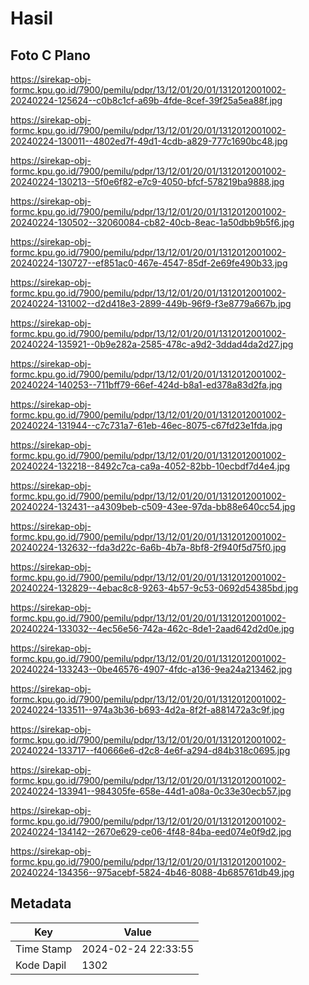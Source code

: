 # Hasil

## Foto C Plano

https://sirekap-obj-formc.kpu.go.id/7900/pemilu/pdpr/13/12/01/20/01/1312012001002-20240224-125624--c0b8c1cf-a69b-4fde-8cef-39f25a5ea88f.jpg

https://sirekap-obj-formc.kpu.go.id/7900/pemilu/pdpr/13/12/01/20/01/1312012001002-20240224-130011--4802ed7f-49d1-4cdb-a829-777c1690bc48.jpg

https://sirekap-obj-formc.kpu.go.id/7900/pemilu/pdpr/13/12/01/20/01/1312012001002-20240224-130213--5f0e6f82-e7c9-4050-bfcf-578219ba9888.jpg

https://sirekap-obj-formc.kpu.go.id/7900/pemilu/pdpr/13/12/01/20/01/1312012001002-20240224-130502--32060084-cb82-40cb-8eac-1a50dbb9b5f6.jpg

https://sirekap-obj-formc.kpu.go.id/7900/pemilu/pdpr/13/12/01/20/01/1312012001002-20240224-130727--ef851ac0-467e-4547-85df-2e69fe490b33.jpg

https://sirekap-obj-formc.kpu.go.id/7900/pemilu/pdpr/13/12/01/20/01/1312012001002-20240224-131002--d2d418e3-2899-449b-96f9-f3e8779a667b.jpg

https://sirekap-obj-formc.kpu.go.id/7900/pemilu/pdpr/13/12/01/20/01/1312012001002-20240224-135921--0b9e282a-2585-478c-a9d2-3ddad4da2d27.jpg

https://sirekap-obj-formc.kpu.go.id/7900/pemilu/pdpr/13/12/01/20/01/1312012001002-20240224-140253--711bff79-66ef-424d-b8a1-ed378a83d2fa.jpg

https://sirekap-obj-formc.kpu.go.id/7900/pemilu/pdpr/13/12/01/20/01/1312012001002-20240224-131944--c7c731a7-61eb-46ec-8075-c67fd23e1fda.jpg

https://sirekap-obj-formc.kpu.go.id/7900/pemilu/pdpr/13/12/01/20/01/1312012001002-20240224-132218--8492c7ca-ca9a-4052-82bb-10ecbdf7d4e4.jpg

https://sirekap-obj-formc.kpu.go.id/7900/pemilu/pdpr/13/12/01/20/01/1312012001002-20240224-132431--a4309beb-c509-43ee-97da-bb88e640cc54.jpg

https://sirekap-obj-formc.kpu.go.id/7900/pemilu/pdpr/13/12/01/20/01/1312012001002-20240224-132632--fda3d22c-6a6b-4b7a-8bf8-2f940f5d75f0.jpg

https://sirekap-obj-formc.kpu.go.id/7900/pemilu/pdpr/13/12/01/20/01/1312012001002-20240224-132829--4ebac8c8-9263-4b57-9c53-0692d54385bd.jpg

https://sirekap-obj-formc.kpu.go.id/7900/pemilu/pdpr/13/12/01/20/01/1312012001002-20240224-133032--4ec56e56-742a-462c-8de1-2aad642d2d0e.jpg

https://sirekap-obj-formc.kpu.go.id/7900/pemilu/pdpr/13/12/01/20/01/1312012001002-20240224-133243--0be46576-4907-4fdc-a136-9ea24a213462.jpg

https://sirekap-obj-formc.kpu.go.id/7900/pemilu/pdpr/13/12/01/20/01/1312012001002-20240224-133511--974a3b36-b693-4d2a-8f2f-a881472a3c9f.jpg

https://sirekap-obj-formc.kpu.go.id/7900/pemilu/pdpr/13/12/01/20/01/1312012001002-20240224-133717--f40666e6-d2c8-4e6f-a294-d84b318c0695.jpg

https://sirekap-obj-formc.kpu.go.id/7900/pemilu/pdpr/13/12/01/20/01/1312012001002-20240224-133941--984305fe-658e-44d1-a08a-0c33e30ecb57.jpg

https://sirekap-obj-formc.kpu.go.id/7900/pemilu/pdpr/13/12/01/20/01/1312012001002-20240224-134142--2670e629-ce06-4f48-84ba-eed074e0f9d2.jpg

https://sirekap-obj-formc.kpu.go.id/7900/pemilu/pdpr/13/12/01/20/01/1312012001002-20240224-134356--975acebf-5824-4b46-8088-4b685761db49.jpg


## Metadata

| Key        | Value               |
| ---------- | ------------------- |
| Time Stamp | 2024-02-24 22:33:55 |
| Kode Dapil | 1302                |



